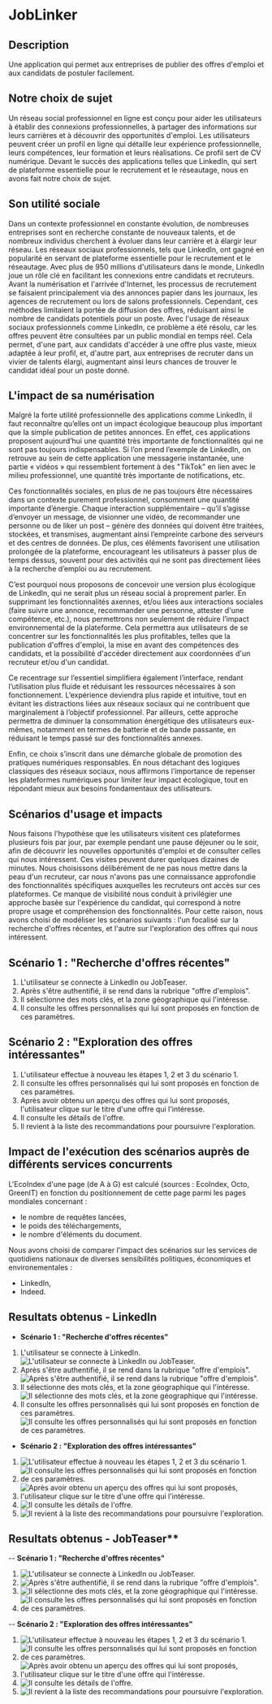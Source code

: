 # JobLinker

## Description
Une application qui permet aux entreprises de publier des offres d'emploi et aux candidats de postuler facilement.

## Notre choix de sujet
Un réseau social professionnel en ligne est conçu pour aider les utilisateurs à établir des connexions professionnelles, à partager des informations sur leurs carrières et à découvrir des opportunités d'emploi. Les utilisateurs peuvent créer un profil en ligne qui détaille leur expérience professionnelle, leurs compétences, leur formation et leurs réalisations. Ce profil sert de CV numérique. Devant le succès des applications telles que LinkedIn, qui sert de plateforme essentielle pour le recrutement et le réseautage, nous en avons fait notre choix de sujet.

## Son utilité sociale
Dans un contexte professionnel en constante évolution, de nombreuses entreprises sont en recherche constante de nouveaux talents, et de nombreux individus cherchent à évoluer dans leur carrière et à élargir leur réseau. Les réseaux sociaux professionnels, tels que LinkedIn, ont gagné en popularité en servant de plateforme essentielle pour le recrutement et le réseautage. Avec plus de 950 millions d'utilisateurs dans le monde, LinkedIn joue un rôle clé en facilitant les connexions entre candidats et recruteurs. Avant la numérisation et l'arrivée d'Internet, les processus de recrutement se faisaient principalement via des annonces papier dans les journaux, les agences de recrutement ou lors de salons professionnels. Cependant, ces méthodes limitaient la portée de diffusion des offres, réduisant ainsi le nombre de candidats potentiels pour un poste. Avec l'usage de réseaux sociaux professionnels comme LinkedIn, ce problème a été résolu, car les offres peuvent être consultées par un public mondial en temps réel. Cela permet, d'une part, aux candidats d'accéder à une offre plus vaste, mieux adaptée à leur profil, et, d'autre part, aux entreprises de recruter dans un vivier de talents élargi, augmentant ainsi leurs chances de trouver le candidat idéal pour un poste donné.

## L'impact de sa numérisation 
Malgré la forte utilité professionnelle des applications comme LinkedIn, il faut reconnaître qu’elles ont un impact écologique beaucoup plus important que la simple publication de petites annonces. En effet, ces applications proposent aujourd’hui une quantité très importante de fonctionnalités qui ne sont pas toujours indispensables. Si l’on prend l’exemple de LinkedIn, on retrouve au sein de cette application une messagerie instantanée, une partie « vidéos » qui ressemblent fortement à des "TikTok" en lien avec le milieu professionnel, une quantité très importante de notifications, etc.

Ces fonctionnalités sociales, en plus de ne pas toujours être nécessaires dans un contexte purement professionnel, consomment une quantité importante d’énergie. Chaque interaction supplémentaire – qu’il s’agisse d’envoyer un message, de visionner une vidéo, de recommander une personne ou de liker un post – génère des données qui doivent être traitées, stockées, et transmises, augmentant ainsi l’empreinte carbone des serveurs et des centres de données. De plus, ces éléments favorisent une utilisation prolongée de la plateforme, encourageant les utilisateurs à passer plus de temps dessus, souvent pour des activités qui ne sont pas directement liées à la recherche d’emploi ou au recrutement.

C’est pourquoi nous proposons de concevoir une version plus écologique de LinkedIn, qui ne serait plus un réseau social à proprement parler. En supprimant les fonctionnalités axennes, et/ou liées aux interactions sociales (faire suivre une annonce, recommander une personne, attester d'une compétence, etc.), nous permettrons non seulement de réduire l’impact environnemental de la plateforme. Cela permettra aux utilisateurs de se concentrer sur les fonctionnalités les plus profitables, telles que la publication d'offres d'emploi, la mise en avant des compétences des candidats, et la possibilité d'accéder directement aux coordonnées d'un recruteur et/ou d'un candidat.

Ce recentrage sur l’essentiel simplifiera également l’interface, rendant l’utilisation plus fluide et réduisant les ressources nécessaires à son fonctionnement. L’expérience deviendra plus rapide et intuitive, tout en évitant les distractions liées aux réseaux sociaux qui ne contribuent que marginalement à l’objectif professionnel. Par ailleurs, cette approche permettra de diminuer la consommation énergétique des utilisateurs eux-mêmes, notamment en termes de batterie et de bande passante, en réduisant le temps passé sur des fonctionnalités annexes.

Enfin, ce choix s’inscrit dans une démarche globale de promotion des pratiques numériques responsables. En nous détachant des logiques classiques des réseaux sociaux, nous affirmons l’importance de repenser les plateformes numériques pour limiter leur impact écologique, tout en répondant mieux aux besoins fondamentaux des utilisateurs.

## Scénarios d'usage et impacts
Nous faisons l'hypothèse que les utilisateurs visitent ces plateformes plusieurs fois par jour, par exemple pendant une pause déjeuner ou le soir, afin de découvrir les nouvelles opportunités d'emploi et de consulter celles qui nous intéressent. Ces visites peuvent durer quelques dizaines de minutes. 
Nous choisissons délibérément de ne pas nous mettre dans la peau d'un recruteur, car nous n'avons pas une connaissance approfondie des fonctionnalités spécifiques auxquelles les recruteurs ont accès sur ces plateformes. Ce manque de visibilité nous conduit à privilégier une approche basée sur l'expérience du candidat, qui correspond à notre propre usage et compréhension des fonctionnalités.
Pour cette raison, nous avons choisi de modéliser les scénarios suivants : l'un focalisé sur la recherche d'offres récentes, et l'autre sur l'exploration des offres qui nous intéressent.

## Scénario 1 : "Recherche d'offres récentes"
1.	L'utilisateur se connecte à LinkedIn ou JobTeaser.
2.	Après s'être authentifié, il se rend dans la rubrique "offre d'emplois".
3.	Il sélectionne des mots clés, et la zone géographique qui l'intéresse.
4.	Il consulte les offres personnalisés qui lui sont proposés en fonction de ces paramètres.

## Scénario 2 : "Exploration des offres intéressantes"
1.	L'utilisateur effectue à nouveau les étapes 1, 2 et 3 du scénario 1.
2.	Il consulte les offres personnalisés qui lui sont proposés en fonction de ces paramètres.
3.	Après avoir obtenu un aperçu des offres qui lui sont proposés, l'utilisateur clique sur le titre d'une offre qui l'intéresse. 
4.	Il consulte les détails de l'offre.
5.	Il revient à la liste des recommandations pour poursuivre l'exploration.

 ## Impact de l'exécution des scénarios auprès de différents services concurrents 
L'EcoIndex d'une page (de A à G) est calculé (sources : EcoIndex, Octo, GreenIT) en fonction du positionnement de cette page parmi les pages mondiales concernant :
- le nombre de requêtes lancées,
- le poids des téléchargements,
- le nombre d'éléments du document.

Nous avons choisi de comparer l'impact des scénarios sur les services de quotidiens nationaux de diverses sensibilités politiques, économiques et environementales :
- LinkedIn,
- Indeed.

## Resultats obtenus - LinkedIn
- **Scénario 1 : "Recherche d'offres récentes"**
1. L'utilisateur se connecte à LinkedIn.	![L'utilisateur se connecte à LinkedIn ou JobTeaser.](./images_scenarios/Scenario1-etape1.png)
2.	Après s'être authentifié, il se rend dans la rubrique "offre d'emplois". ![Après s'être authentifié, il se rend dans la rubrique "offre d'emplois".](./images_scenarios/scenario1-etape2.png)
3. Il sélectionne des mots clés, et la zone géographique qui l'intéresse.	![Il sélectionne des mots clés, et la zone géographique qui l'intéresse.](./images_scenarios/scenario1-etape3.png)
4.	Il consulte les offres personnalisés qui lui sont proposés en fonction de ces paramètres. ![Il consulte les offres personnalisés qui lui sont proposés en fonction de ces paramètres.](./images_scenarios/scenario1-etape4.png)

- **Scénario 2 : "Exploration des offres intéressantes"**
1.	![L'utilisateur effectue à nouveau les étapes 1, 2 et 3 du scénario 1.](./images_scenarios/scenario1-etape3.png)
2.	![Il consulte les offres personnalisés qui lui sont proposés en fonction de ces paramètres.](./images_scenarios/scenario2-etape2.png)
3.	![Après avoir obtenu un aperçu des offres qui lui sont proposés, l'utilisateur clique sur le titre d'une offre qui l'intéresse.](./images_scenarios/scenario2-etape3.png)
4.	![Il consulte les détails de l'offre.](./images_scenarios/scenario2-etape4.png)
5.	![Il revient à la liste des recommandations pour poursuivre l'exploration.](./images_scenarios/scenario2-etape5.png)

## Resultats obtenus - JobTeaser**
-- **Scénario 1 : "Recherche d'offres récentes"**
1.	![L'utilisateur se connecte à LinkedIn ou JobTeaser.](./images_scenarios/jobteaser_scenario1_etape1.png)
2.	![Après s'être authentifié, il se rend dans la rubrique "offre d'emplois".](./images_scenarios/jobteaser_scenario1_etape2.png)
3.	![Il sélectionne des mots clés, et la zone géographique qui l'intéresse.](./images_scenarios/jobteaser_scenario1_etape3.png)
4.	![Il consulte les offres personnalisés qui lui sont proposés en fonction de ces paramètres.](./images_scenarios/jobteaser_scenario1_etape4.png)

-- **Scénario 2 : "Exploration des offres intéressantes"**
1.	![L'utilisateur effectue à nouveau les étapes 1, 2 et 3 du scénario 1.](./images_scenarios/jobteaser_scenario2_etape1.png)
2.	![Il consulte les offres personnalisés qui lui sont proposés en fonction de ces paramètres.](./images_scenarios/jobteaser_scenario2_etape2.png)
3.	![Après avoir obtenu un aperçu des offres qui lui sont proposés, l'utilisateur clique sur le titre d'une offre qui l'intéresse.](./images_scenarios/jobteaser_scenario2_etape3.png)
4.	![Il consulte les détails de l'offre.](./images_scenarios/jobteaser_scenario2_etape4.png)
5.	![Il revient à la liste des recommandations pour poursuivre l'exploration.](./images_scenarios/jobteaser_scenario2_etape5.png)
